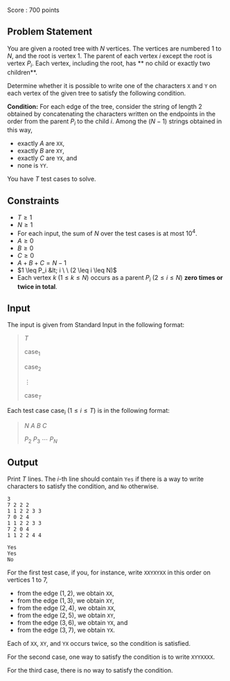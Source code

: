 Score : $700$ points

## Problem Statement

You are given a rooted tree with $N$ vertices.
The vertices are numbered $1$ to $N$, and the root is vertex $1$.
The parent of each vertex $i$ except the root is vertex $P_i$. Each vertex, including the root, has ** no child or exactly two children**.

Determine whether it is possible to write one of the characters `X` and `Y` on each vertex of the given tree to satisfy the following condition.

**Condition:** For each edge of the tree, consider the string of length $2$ obtained by concatenating the characters written on the endpoints in the order from the parent $P_i$ to the child $i$. Among the $(N - 1)$ strings obtained in this way,

- exactly $A$ are `XX`,
- exactly $B$ are `XY`,
- exactly $C$ are `YX`, and
- none is `YY`.

You have $T$ test cases to solve.

## Constraints

- $T \geq 1$
- $N \geq 1$
- For each input, the sum of $N$ over the test cases is at most $10^4$.
- $A \geq 0$
- $B \geq 0$
- $C \geq 0$
- $A + B + C = N - 1$
- $1 \leq P_i &lt; i \ \ (2 \leq i \leq N)$
- Each vertex $k \ (1 \leq k \leq N)$ occurs as a parent $P_i \ (2 \leq i \leq N)$ **zero times or twice in total**.

## Input

The input is given from Standard Input in the following format:

> $T$
> 
> $\mathrm{case}_1$
> 
> $\mathrm{case}_2$
> 
> $\vdots$
> 
> $\mathrm{case}_T$

Each test case $\mathrm{case}_i \ (1 \leq i \leq T)$ is in the following format:

> $N$ $A$ $B$ $C$
> 
> $P_2$ $P_3$ $\cdots$ $P_N$

## Output

Print $T$ lines.
The $i$-th line should contain `Yes` if there is a way to write characters to satisfy the condition, and `No` otherwise.

```input1
3
7 2 2 2
1 1 2 2 3 3
7 0 2 4
1 1 2 2 3 3
7 2 0 4
1 1 2 2 4 4
```

```output1
Yes
Yes
No
```

For the first test case, if you, for instance, write `XXYXYXX` in this order on vertices $1$ to $7$,

- from the edge $(1, 2)$, we obtain `XX`,
- from the edge $(1, 3)$, we obtain `XY`,
- from the edge $(2, 4)$, we obtain `XX`,
- from the edge $(2, 5)$, we obtain `XY`,
- from the edge $(3, 6)$, we obtain `YX`, and
- from the edge $(3, 7)$, we obtain `YX`.

Each of `XX`, `XY`, and `YX` occurs twice, so the condition is satisfied.

For the second case, one way to satisfy the condition is to write `XYYXXXX`.

For the third case, there is no way to satisfy the condition.